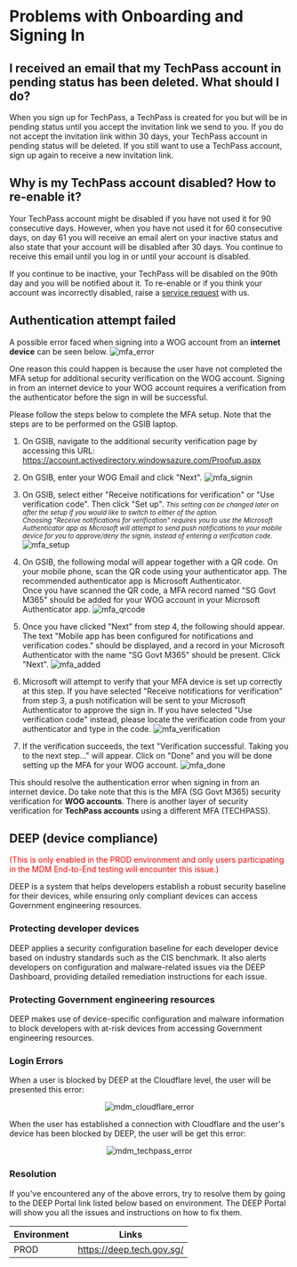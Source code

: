 # Problems with Onboarding and Signing In

## I received an email that my TechPass account in pending status has been deleted. What should I do?
When you sign up for TechPass, a TechPass is created for you but will be in pending status until you accept the invitation link we send to you. If you do not accept the invitation link within 30 days, your TechPass account in pending status will be deleted. If you still want to use a TechPass account, sign up again to receive a new invitation link.

## Why is my TechPass account disabled? How to re-enable it?
Your TechPass account might be disabled if you have not used it for 90 consecutive days. However, when you have not used it for 60 consecutive days, on day 61 you will receive an email alert on your inactive status and also state that your account will be disabled after 30 days. You continue to receive this email until you log in or until your account is disabled.

If you continue to be inactive, your TechPass will be disabled on the 90th day and you will be notified about it. To re-enable or if you think your account was incorrectly disabled, raise a [service request](https://go.gov.sg/techpass-sr) with us.

<!--Your account might be disabled if you encounter an issue where you've signed in but the system keeps routing you back to the page.

!> Your account can be disabled due to inactivity of 90 days.  
You should receive email alerts to sign in at least once after 60 days of inactivity.

If you are certain that you still need TechPass to access the SG TechStack integrated services and that you should still have valid access. Please contact the respective SG TechStack Product team or us [here](support/overview?id=need-more-help) for help.-->

## Authentication attempt failed

A possible error faced when signing into a WOG account from an **internet device** can be seen below.
![mfa_error](../assets/support/mfa_error.jpg)

One reason this could happen is because the user have not completed the MFA setup for additional security verification on the WOG account. Signing in from an internet device to your WOG account requires a verification from the authenticator before the sign in will be successful.

Please follow the steps below to complete the MFA setup. Note that the steps are to be performed on the GSIB laptop.

1. On GSIB, navigate to the additional security verification page by accessing this URL: https://account.activedirectory.windowsazure.com/Proofup.aspx

2. On GSIB, enter your WOG Email and click "Next".
   ![mfa_signin](../assets/support/mfa_setup_1.jpg)

3. On GSIB, select either "Receive notifications for verification" or "Use verification code". Then click "Set up". <small>*This setting can be changed later on after the setup if you would like to switch to either of the option.*</small><br/><small>*Choosing "Receive notifications for verification" requires you to use the Microsoft Authenticator app as Microsoft will attempt to send push notifications to your mobile device for you to approve/deny the signin, instead of entering a verification code.*</small>
   ![mfa_setup](../assets/support/mfa_setup_2.jpg)

4. On GSIB, the following modal will appear together with a QR code. On your mobile phone, scan the QR code using your authenticator app. The recommended authenticator app is Microsoft Authenticator. <br/> Once you have scanned the QR code, a MFA record named "SG Govt M365" should be added for your WOG account in your Microsoft Authenticator app.
   ![mfa_qrcode](../assets/support/mfa_setup_3.jpg)

5. Once you have clicked "Next" from step 4, the following should appear. The text "Mobile app has been configured for notifications and verification codes." should be displayed, and a record in your Microsoft Authenticator with the name "SG Govt M365" should be present. Click "Next".
   ![mfa_added](../assets/support/mfa_setup_4.jpg)

6. Microsoft will attempt to verify that your MFA device is set up correctly at this step. If you have selected "Receive notifications for verification" from step 3, a push notification will be sent to your Microsoft Authenticator to approve the sign in. If you have selected "Use verification code" instead, please locate the verification code from your authenticator and type in the code.
   ![mfa_verification](../assets/support/mfa_setup_5.jpg)

7. If the verification succeeds, the text "Verification successful. Taking you to the next step..." will appear. Click on "Done" and you will be done setting up the MFA for your WOG account.
   ![mfa_done](../assets/support/mfa_setup_6.jpg)

This should resolve the authentication error when signing in from an internet device. Do take note that this is the MFA (SG Govt M365) security verification for **WOG accounts**. There is another layer of security verification for **TechPass accounts** using a different MFA (TECHPASS).

## DEEP (device compliance)
<span style="color:red">(This is only enabled in the PROD environment and only users participating in the MDM End-to-End testing will encounter this issue.)</span>

DEEP is a system that helps developers establish a robust security baseline for their devices, while ensuring only compliant devices can access Government engineering resources.

### Protecting developer devices
DEEP applies a security configuration baseline for each developer device based on industry standards such as the CIS benchmark. It also alerts developers on configuration and malware-related issues via the DEEP Dashboard, providing detailed remediation instructions for each issue.

### Protecting Government engineering resources
DEEP makes use of device-specific configuration and malware information to block developers with at-risk devices from accessing Government engineering resources.

### Login Errors
When a user is blocked by DEEP at the Cloudflare level, the user will be presented this error:

<span style="display:block;text-align:center">![mdm_cloudflare_error](../assets/support/mdmCloudflareError.png)</span>

When the user has established a connection with Cloudflare and the user's device has been blocked by DEEP, the user will be get this error:

<span style="display:block;text-align:center">![mdm_techpass_error](../assets/support/mdmTechPassError.png)</span>

### Resolution

If you've encountered any of the above errors, try to resolve them by going to the DEEP Portal link listed below based on environment. The DEEP Portal will show you all the issues and instructions on how to fix them.

| Environment | Links                     |
| ----------- | ------------------------- |
| PROD        | https://deep.tech.gov.sg/ |
